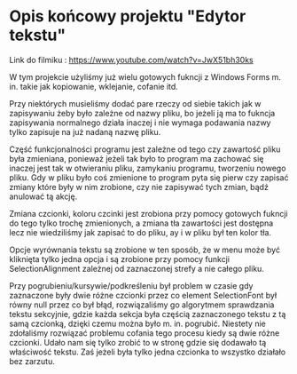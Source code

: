 # Opis końcowy projektu "Edytor tekstu"

Link do filmiku : https://www.youtube.com/watch?v=JwX51bh30ks

W tym projekcie użyliśmy już wielu gotowych fukncji z Windows Forms m. in. takie jak kopiowanie, wklejanie, cofanie itd.

Przy niektórych musieliśmy dodać pare rzeczy od siebie takich jak w zapisywaniu żeby było zależne od nazwy pliku, bo jeżeli ją ma to 
fukncja zapisywania normalnego działa inaczej i nie wymaga podawania nazwy tylko zapisuje na już nadaną nazwę pliku.

Część funkcjonalności programu jest zależne od tego czy zawartość pliku była zmieniana, ponieważ jeżeli tak było to program ma zachować się inaczej
jest tak w otwieraniu pliku, zamykaniu programu, tworzeniu nowego pliku. Gdy w pliku było coś zmienione to program pyta się pierw czy zapisać 
zmiany które były w nim zrobione, czy nie zapisywać tych zmian, bądź anulować tą akcję.

Zmiana czcionki, koloru czcinki jest zrobiona przy pomocy gotowych fukncji do tego tylko trochę zmienionych, a zmiana tła zawartości jest dostępna 
lecz nie wiedziliśmy jak zapisać to do pliku, ay i w pliku był ten kolor tła.

Opcje wyrównania tekstu są zrobione w ten sposób, że w menu może być kliknięta tylko jedna opcja i są zrobione przy pomocy funkcji 
SelectionAlignment zależnej od zaznaczonej strefy a nie całego pliku.

Przy pogrubieniu/kursywie/podkreśleniu był problem w czasie gdy zaznaczone były dwie różne czcionki przez co element SelectionFont był równy null 
przez co był błąd, rozwiązaliśmy go algorytmem sprawdzania tekstu sekcyjnie, gdzie każda sekcja była częścią zaznaczonego tekstu z tą samą czcionką, 
dzięki czemu można było m. in. pogrubić. Niestety nie zdołaliśmy rozwiązać problemu cofania tego procesu kiedy są dwie różne czcionki. Udało nam 
się tylko zrobić to w stronę gdzie się dodawało tą właściwość tekstu. Zaś jeżeli była tylko jedna czcionka to wszystko działało bez zarzutu.

